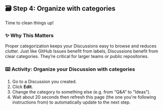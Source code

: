 <!--
  <<< Author notes: Step 5 >>>
  Start this step by acknowledging the previous step.
  Define terms and link to docs.github.com.
-->

## 🗃️ Step 4: Organize with categories

Time to clean things up!

### ✨ Why This Matters

Proper categorization keeps your Discussions easy to browse and reduces clutter. Just like GitHub Issues benefit from labels, Discussions benefit from clear categories. They’re critical for larger teams or public repositories.

### :keyboard: Activity: Organize your Discussion with categories

1. Go to a Discussion you created.
2. Click **Edit**.
3. Change the category to something else (e.g. from “Q&A” to “Ideas”).
4. Wait about 20 seconds then refresh this page (the one you're following instructions from) to automatically update to the next step.
